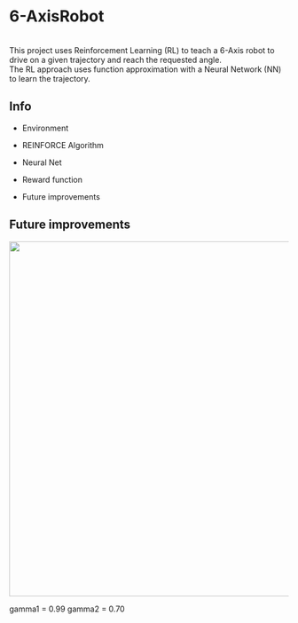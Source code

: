 # 6-AxisRobot

<br />
This project uses Reinforcement Learning (RL) to teach a 6-Axis robot to drive on a given trajectory and reach the requested angle. <br />
The RL approach uses function approximation with a Neural Network (NN) to learn the trajectory.

<br />

## Info

- Environment
- REINFORCE Algorithm
- Neural Net
- Reward function

- Future improvements



## Future improvements







<p align="center">
  <img height="640" width="960" src="Assets/UntilTCP.gif">
</p>

gamma1 = 0.99
gamma2 = 0.70
